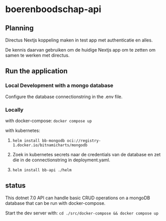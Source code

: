 # boerenboodschap-api

## Planning

Directus Nextjs koppeling maken in test app met authenticatie en alles.

De kennis daarvan gebruiken om de huidige Nextjs app om te zetten om samen te werken met directus.

## Run the application

### Local Development with a mongo database

Configure the database connectionstring in the .env file.

### Locally

with docker-compose: `docker compose up`

with kubernetes:

1. `helm install bb-mongodb oci://registry-1.docker.io/bitnamicharts/mongodb`

2. Zoek in kubernetes secrets naar de credentials van de database en zet die in de connectionstring in deployment.yaml.

3. `helm install bb-api ./helm`

## status

This dotnet 7.0 API can handle basic CRUD operations on a mongoDB database that can be run with docker-compose.

Start the dev server with: `cd ./src/docker-compose && docker compose up`
